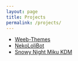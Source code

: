 ```yaml
---
layout: page
title: Projects
permalink: /projects/
---
```


- [Weeb-Themes](http://github.com/jurassicplayer/Weeb-Themes)
- [NekoLoliBot](http://github.com/jurassicplayer/NekoLoliBot)
- [Snowy Night Miku KDM](http://kde-look.org/content/show.php/Snowy+Night+Miku?content=164518)
